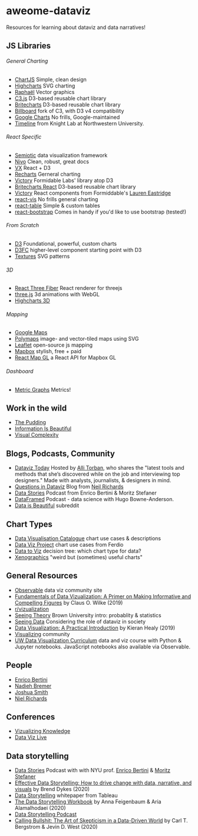 # aweome-dataviz

Resources for learning about dataviz and data narratives!

## JS Libraries

###### General Charting

- [ChartJS](https://www.chartjs.org/) Simple, clean design
- [Highcharts](https://www.highcharts.com/) SVG charting
- [Raphaël](https://dmitrybaranovskiy.github.io/raphael/) Vector graphics
- [C3.js](https://github.com/c3js/c3) D3-based reusable chart library
- [Britecharts](https://britecharts.github.io/britecharts/) D3-based reusable chart library
- [Billboard](https://github.com/naver/billboard.js) fork of C3, with D3 v4 compatibility
- [Google Charts](https://developers.google.com/chart) No frills, Google-maintained
- [Timeline](http://timeline.knightlab.com/) from Knight Lab at Northwestern University.

###### React Specific

- [Semiotic](https://semiotic.nteract.io/) data visualization framework
- [Nivo](https://nivo.rocks/#/) Clean, robust, great docs
- [VX](https://vx-demo.now.sh/) React + D3
- [Recharts](https://recharts.org/en-US/) Gerneral charting
- [Victory](https://formidable.com/open-source/victory/) Formidable Labs' library atop D3
- [Britecharts React](https://britecharts.github.io/britecharts-react/) D3-based reusable chart library
- [Victory](https://formidable.com/open-source/victory/) React components from Formiddable's [Lauren Eastridge](https://github.com/boygirl)
- [react-vis](https://github.com/uber/react-vis) No frills general charting
- [react-table](https://react-table.tanstack.com/) Simple & custom tables
- [react-bootstrap](https://react-bootstrap.github.io/components/alerts) Comes in handy if you'd like to use bootstrap (tested!)

###### From Scratch

- [D3](https://d3js.org/) Foundational, powerful, custom charts
- [D3FC](https://d3fc.io/) higher-level component starting point with D3
- [Textures](https://riccardoscalco.it/textures/) SVG patterns

###### 3D

- [React Three Fiber](https://github.com/pmndrs/react-three-fiber) React renderer for threejs
- [three.js](https://threejs.org/) 3d animations with WebGL
- [Highcharts 3D](https://www.highcharts.com/docs/chart-concepts/3d-charts)

###### Mapping

- [Google Maps](https://developers.google.com/maps/documentation/javascript/overview)
- [Polymaps](http://polymaps.org/) image- and vector-tiled maps using SVG
- [Leaflet](https://leafletjs.com/) open-source js mapping
- [Mapbox](https://www.mapbox.com/) stylish, free + paid
- [React Map GL](https://github.com/visgl/react-map-gl) a React API for Mapbox GL

###### Dashboard

- [Metric Graphs](https://metricsgraphicsjs.org/) Metrics!

## Work in the wild

- [The Pudding](https://pudding.cool/)
- [Information Is Beautiful](https://informationisbeautiful.net/)
- [Visual Complexity](http://www.visualcomplexity.com/vc/)

## Blogs, Podcasts, Community

- [Dataviz Today](https://dataviztoday.com/) Hosted by [Alli Torban](https://dataviztoday.com/about), who shares the "latest tools and methods that she’s discovered while on the job and interviewing top designers." Made with analysts, journalists, & designers in mind.
- [Questions in Dataviz](https://questionsindataviz.com/) Blog from [Neil Richards](https://twitter.com/theneilrichards)
- [Data Stories](https://datastori.es/) Podcast from Enrico Bertini & Moritz Stefaner
- [DataFramed](https://www.datacamp.com/community/podcast) Podcast - data science with Hugo Bowne-Anderson. 
- [Data is Beautiful](https://www.reddit.com/r/dataisbeautiful/) subreddit


## Chart Types

- [Data Visualisation Catalogue](https://datavizcatalogue.com/) chart use cases & descriptions
- [Data Viz Project](https://datavizproject.com/) chart use cases from Ferdio
- [Data to Viz](https://www.data-to-viz.com/) decision tree: which chart type for data?
- [Xenographics](https://xeno.graphics/) "weird but (sometimes) useful charts"

## General Resources

- [Observable](https://observablehq.com/) data viz community site
- [Fundamentals of Data Vizualization: A Primer on Making Informative and Compelling Figures](https://clauswilke.com/dataviz/) by Claus O. Wilke (2019)
- [r/vizualization](https://www.reddit.com/r/visualization/)
- [Seeing Theory](https://seeing-theory.brown.edu/) Brown University intro: probablity & statistics
- [Seeing Data](http://seeingdata.org/) Considering the role of dataviz in society
- [Data Visualization: A Practical Introduction](https://socviz.co/) by Kieran Healy (2019)
- [Visualizing](https://www.visualizing.org/) community
- [UW Data Visualization Curriculum](https://github.com/uwdata/visualization-curriculum) data and viz course with Python & Jupyter notebooks. JavaScript notebooks also available via Observable.

## People

- [Enrico Bertini](http://enrico.bertini.io/)
- [Nadieh Bremer](https://www.visualcinnamon.com/)
- [Joshua Smith](https://medium.com/@jdsmith5566)
- [Niel Richards](https://questionsindataviz.com/)

## Conferences

- [Vizualizing Knowledge](https://vizknowledge.aalto.fi/)
- [Data Viz Live](https://tucana-global.com/datavizlive-online/)

## Data storytelling

- [Data Stories](http://datastori.es/) Podcast with with NYU prof. [Enrico Bertini](http://enrico.bertini.io/) & [Moritz Stefaner](http://truth-and-beauty.net/)
- [Effective Data Storytelling: How to drive change with data, narrative, and visuals](https://www.effectivedatastorytelling.com/) by Brend Dykes (2020) 
- [Data Storytelling](https://www.tableau.com/data-storytelling) whitepaper from Tableau
- [The Data Storytelling Workbook](https://www.storytellingwithdata.com/) by Anna Feigenbaum & Aria Alamalhodaei (2020)
- [Data Storytelling Podcast](https://www.storytellingwithdata.com/podcast/)
- [Calling Bullshit: The Art of Skepticism in a Data-Driven World](https://www.callingbullshit.org/) by Carl T. Bergstrom & Jevin D. West (2020)
